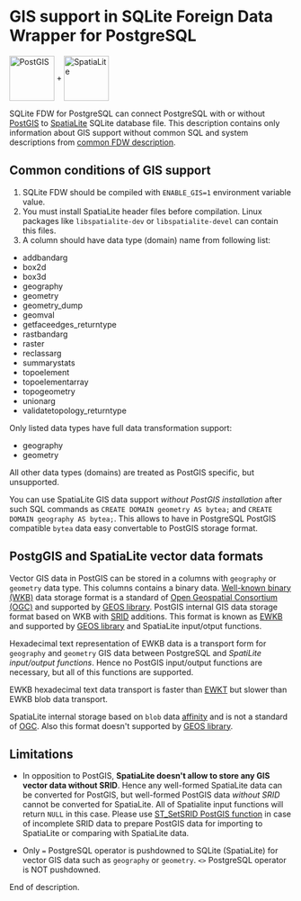 GIS support in SQLite Foreign Data Wrapper for PostgreSQL
=========================================================

<img src="https://www.tmapy.cz/wp-content/uploads/2021/02/postgis-logo.png" align="center" height="80" alt="PostGIS"/>	+ <img src="https://www.gaia-gis.it/fossil/libspatialite/logo" align="center" height="80" alt="SpatiaLite"/>

SQLite FDW for PostgreSQL can connect PostgreSQL with or without [PostGIS](https://www.postgis.net/)
to [SpatiaLite](https://www.gaia-gis.it/fossil/libspatialite/index) SQLite database file.
This description contains only information about GIS support without common SQL and
system descriptions from [common FDW description](README.md).

Common conditions of GIS support
--------------------------------

1. SQLite FDW should be compiled with `ENABLE_GIS=1` environment variable value.
2. You must install SpatiaLite header files before compilation.
Linux packages like `libspatialite-dev` or `libspatialite-devel` can contain this files.
3. A column should have data type (domain) name from following list:
* addbandarg
* box2d
* box3d
* geography
* geometry
* geometry_dump
* geomval
* getfaceedges_returntype
* rastbandarg
* raster
* reclassarg
* summarystats
* topoelement
* topoelementarray
* topogeometry
* unionarg
* validatetopology_returntype

Only listed data types have full data transformation support:
* geography
* geometry

All other data types (domains) are treated as PostGIS specific, but unsupported.

You can use SpatiaLite GIS data support _without PostGIS installation_ after such
SQL commands as `CREATE DOMAIN geometry AS bytea;` and `CREATE DOMAIN geography AS bytea;`.
This allows to have in PostgreSQL PostGIS compatible `bytea` data easy
convertable to PostGIS storage format.

PostgGIS and SpatiaLite vector data formats
-------------------------------------------

Vector GIS data in PostGIS can be stored in a columns with `geography` or `geometry`
data type. This columns contains a binary data.
[Well-known binary (WKB)](https://en.wikipedia.org/wiki/Well-known_text_representation_of_geometry#Well-known_binary)
data storage format is a standard of [Open Geospatial Consortium (OGC)](https://en.wikipedia.org/wiki/Open_Geospatial_Consortium)
and supported by [GEOS library](https://libgeos.org). PostGIS internal GIS data
storage format based on WKB with [SRID](https://en.wikipedia.org/wiki/Spatial_reference_system#Identifiers)
additions. This format is known as [EWKB](https://en.wikipedia.org/wiki/Well-known_text_representation_of_geometry#Format_variations) and supported by
[GEOS library](https://libgeos.org) and SpatiaLite input/otput functions.

Hexadecimal text representation of EWKB data is a transport form for `geography`
and `geometry` GIS data between PostgreSQL and *SpatiLite input/output functions*.
Hence no PostGIS input/output functions are necessary, but all of this functions
are supported.

EWKB hexadecimal text data transport is faster than
[EWKT](https://en.wikipedia.org/wiki/Well-known_text_representation_of_geometry)
but slower than EWKB blob data transport.

SpatiaLite internal storage based on `blob` data [affinity](https://www.sqlite.org/datatype3.html)
and is not a standard of [OGC](https://en.wikipedia.org/wiki/Open_Geospatial_Consortium).
Also this format doesn't supported by [GEOS library](https://libgeos.org).

Limitations
-----------

* In opposition to PostGIS, **SpatiaLite doesn't allow to store any GIS vector data without SRID**.
Hence any well-formed SpatiaLite data can be converted for PostGIS, but
well-formed PostGIS data _without SRID_ cannot be converted for SpatiaLite.
All of Spatialite input functions will return `NULL` in this case.
Please use [ST_SetSRID PostGIS function](https://postgis.net/docs/ST_SetSRID.html)
in case of incomplete SRID data to prepare PostGIS data for importing to SpatiaLite
or comparing with SpatiaLite data.

* Only `=` PostgreSQL operator is pushdowned to SQLite (SpatiaLite) for vector GIS data such
as `geography` or `geometry`. `<>` PostgreSQL operator is NOT pushdowned.

End of description.
